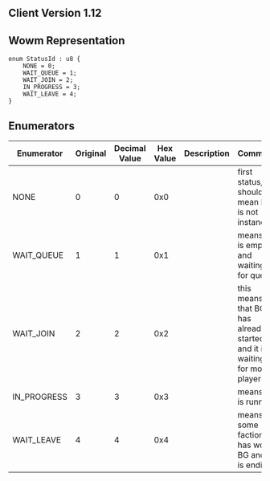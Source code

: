 ## Client Version 1.12

## Wowm Representation
```rust,ignore
enum StatusId : u8 {
    NONE = 0;    
    WAIT_QUEUE = 1;    
    WAIT_JOIN = 2;    
    IN_PROGRESS = 3;    
    WAIT_LEAVE = 4;    
}

```
## Enumerators
| Enumerator | Original | Decimal Value | Hex Value | Description | Comment |
| --------- | -------- | ------------- | --------- | ----------- | ------- |
| NONE | 0 | 0 | 0x0 |  | first status, should mean bg is not instance |
| WAIT_QUEUE | 1 | 1 | 0x1 |  | means bg is empty and waiting for queue |
| WAIT_JOIN | 2 | 2 | 0x2 |  | this means, that BG has already started and it is waiting for more players |
| IN_PROGRESS | 3 | 3 | 0x3 |  | means bg is running |
| WAIT_LEAVE | 4 | 4 | 0x4 |  | means some faction has won BG and it is ending |
